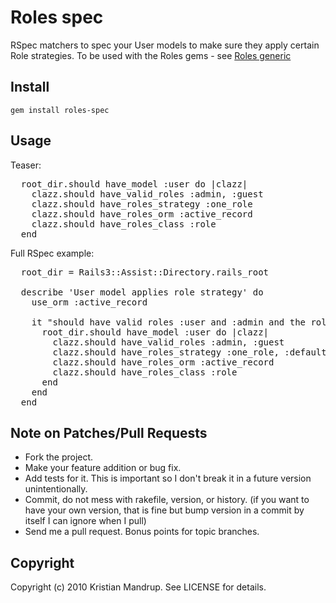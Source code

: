 # Roles spec

RSpec matchers to spec your User models to make sure they apply certain Role strategies. To be used with the Roles gems - see [Roles generic](http://github.com/kristianmandrup/**roles_generic**)

## Install

<code>gem install roles-spec</code>

## Usage

Teaser:
<pre>
  root_dir.should have_model :user do |clazz|
    clazz.should have_valid_roles :admin, :guest
    clazz.should have_roles_strategy :one_role
    clazz.should have_roles_orm :active_record
    clazz.should have_roles_class :role
  end  
</pre>

Full RSpec example:
<pre>
  root_dir = Rails3::Assist::Directory.rails_root

  describe 'User model applies role strategy' do
    use_orm :active_record  

    it "should have valid roles :user and :admin and the role strategy :admin_flag" do      
      root_dir.should have_model :user do |clazz|
        clazz.should have_valid_roles :admin, :guest
        clazz.should have_roles_strategy :one_role, :default
        clazz.should have_roles_orm :active_record
        clazz.should have_roles_class :role
      end
    end
  end  
</pre>

## Note on Patches/Pull Requests
 
* Fork the project.
* Make your feature addition or bug fix.
* Add tests for it. This is important so I don't break it in a
  future version unintentionally.
* Commit, do not mess with rakefile, version, or history.
  (if you want to have your own version, that is fine but bump version in a commit by itself I can ignore when I pull)
* Send me a pull request. Bonus points for topic branches.

## Copyright

Copyright (c) 2010 Kristian Mandrup. See LICENSE for details.

